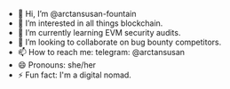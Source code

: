 - 👋 Hi, I’m @arctansusan-fountain
- 👀 I’m interested in all things blockchain.
- 🌱 I’m currently learning EVM security audits.
- 💞️ I’m looking to collaborate on bug bounty competitors.
- 📫 How to reach me: telegram: @arctansusan
- 😄 Pronouns: she/her
- ⚡ Fun fact: I'm a digital nomad.

<!---
arctansusan-fountain/arctansusan-fountain is a ✨ special ✨ repository because its `README.md` (this file) appears on your GitHub profile.
You can click the Preview link to take a look at your changes.
--->
